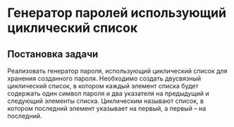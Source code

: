 # Генератор паролей использующий циклический список

## Постановка задачи

Реализовать генератор пароля, использующий циклический список для хранения созданного пароля. Необходимо создать двусвязный циклический список, в котором каждый элемент списка будет содержать один символ пароля и два указателя на предыдущий и следующий элементы списка. Циклическим называют список, в котором последний элемент указывает на первый, а первый – на последний.
